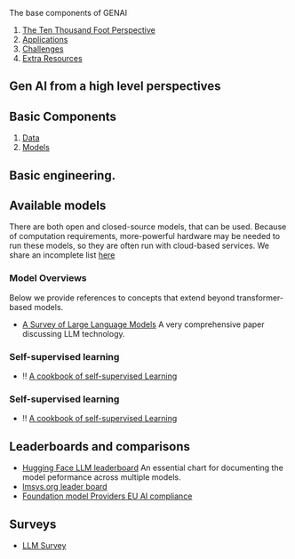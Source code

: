 The base components of GENAI

1. [The Ten Thousand Foot Perspective](#available-models)
1. [Applications](applications.md)
1. [Challenges](challenges.md)
1. [Extra Resources](extra_resources.md)

## Gen AI from a high level perspectives


## Basic Components
1. [Data](data/index.md)
2. [Models](models/index.md)



## Basic engineering. 


## Available models

There are both open and closed-source models, that can be used. Because of computation requirements, more-powerful hardware may be needed to run these models, so they are often run with cloud-based services. We share an incomplete list [here](../applied_engineering/models.md)

### Model Overviews

Below we provide references to concepts that extend beyond transformer-based models.
- [A Survey of Large Language Models](https://arxiv.org/pdf/2303.18223.pdf) A very comprehensive paper discussing LLM technology. 

### Self-supervised learning

- ‼️ [A cookbook of self-supervised Learning](https://arxiv.org/pdf/2304.12210.pdf) 

### Self-supervised learning

- ‼️ [A cookbook of self-supervised Learning](https://arxiv.org/pdf/2304.12210.pdf) 

## Leaderboards and comparisons

- [Hugging Face LLM leaderboard](https://huggingface.co/spaces/HuggingFaceH4/open_llm_leaderboard) An essential chart for documenting the model peformance across multiple models.
- [lmsys.org leader board](https://lmsys.org/blog/2023-06-22-leaderboard/)
- [Foundation model Providers EU AI compliance](https://crfm.stanford.edu/2023/06/15/eu-ai-act.html)


## Surveys
- [LLM Survey](https://github.com/RUCAIBox/LLMSurvey)